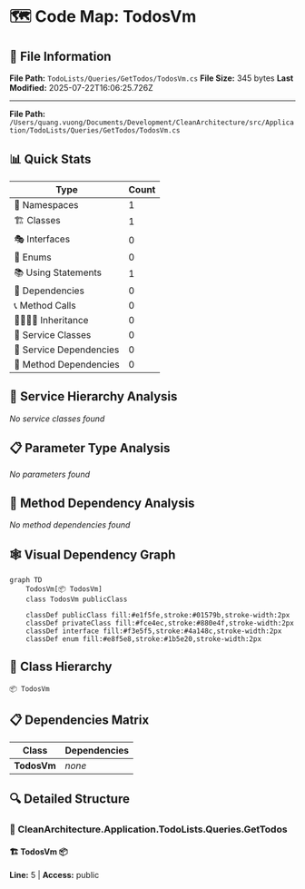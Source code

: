 # 🗺️ Code Map: TodosVm

## 📁 File Information

**File Path:** `TodoLists/Queries/GetTodos/TodosVm.cs`
**File Size:** 345 bytes
**Last Modified:** 2025-07-22T16:06:25.726Z

---


**File Path:** `/Users/quang.vuong/Documents/Development/CleanArchitecture/src/Application/TodoLists/Queries/GetTodos/TodosVm.cs`

## 📊 Quick Stats

| Type | Count |
|------|-------|
| 📁 Namespaces | 1 |
| 🏗️ Classes | 1 |
| 🎭 Interfaces | 0 |
| 📝 Enums | 0 |
| 📚 Using Statements | 1 |
| 🔗 Dependencies | 0 |
| 📞 Method Calls | 0 |
| 👨‍👩‍👧‍👦 Inheritance | 0 |
| 🔧 Service Classes | 0 |
| 💉 Service Dependencies | 0 |
| 🎯 Method Dependencies | 0 |

## 🔧 Service Hierarchy Analysis

*No service classes found*

## 📋 Parameter Type Analysis

*No parameters found*

## 🎯 Method Dependency Analysis

*No method dependencies found*

## 🕸️ Visual Dependency Graph

```mermaid
graph TD
    TodosVm[📦 TodosVm]
    class TodosVm publicClass

    classDef publicClass fill:#e1f5fe,stroke:#01579b,stroke-width:2px
    classDef privateClass fill:#fce4ec,stroke:#880e4f,stroke-width:2px
    classDef interface fill:#f3e5f5,stroke:#4a148c,stroke-width:2px
    classDef enum fill:#e8f5e8,stroke:#1b5e20,stroke-width:2px
```

## 🌳 Class Hierarchy

```
📦 TodosVm
```

## 📋 Dependencies Matrix

| Class | Dependencies |
|-------|---------------|
| **TodosVm** | _none_ |

## 🔍 Detailed Structure

### 📁 CleanArchitecture.Application.TodoLists.Queries.GetTodos

#### 🏗️ TodosVm 📦

**Line:** 5 | **Access:** public

